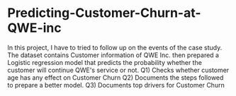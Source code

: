 # Predicting-Customer-Churn-at-QWE-inc

In this project, I have to tried to follow up on the events of the case study. The dataset contains Customer information of QWE Inc. 
then prepared a Logistic regression model that predicts the probability whether the customer will continue QWE's service or not. 
Q1) Checks whether customer age has any effect on Customer Churn
Q2) Documents the steps followed to prepare a better model.
Q3) Documents top drivers for Customer Churn
